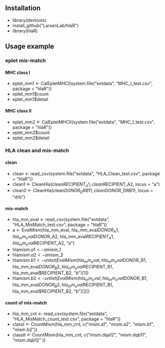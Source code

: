 ## Installation
* library(devtools)   
* install_github("LarsenLab/hlaR")
* library(hlaR) 

## Usage example
### eplet mis-match
#### MHC class I
* eplet_mm1 <- CalEpletMHCI(system.file("extdata", "MHC_I_test.csv", package = "hlaR"))
* eplet_mm1$count  
* eplet_mm1$detail
#### MHC class II
* eplet_mm2 <- CalEpletMHCII(system.file("extdata", "MHC_I_test.csv", package = "hlaR"))
* eplet_mm2$count  
* eplet_mm2$detail

### HLA clean and mis-match
#### clean
* clean <- read_csv(system.file("extdata", "HLA_Clean_test.csv", package = "hlaR"))
* clean1 <- CleanHla(clean$RECIPIENT_A1, clean$RECIPIENT_A2, locus = "a")
* clean2 <- CleanHla(clean$DONOR_DRB11, clean$DONOR_DRB11, locus = "drb")
#### mis-match
* hla_mm_eval <- read_csv(system.file("extdata", "HLA_MisMatch_test.csv", package = "hlaR"))
* a <- EvalMism(hla_mm_eval, hla_mm_eval$DONOR_A1, hla_mm_eval$DONOR_A2, hla_mm_eval$RECIPIENT_A1, hla_mm_eval$RECIPIENT_A2, "a")
* hla$mism.a1 <- a$mism_1
* hla$mism.a2 <- a$mism_2
* hla$mism.b1 <- unlist(EvalMism(hla_mm_eval, hla_mm_eval$DONOR_B1, hla_mm_eval$DONOR_B2, hla_mm_eval$RECIPIENT_B1, hla_mm_eval$RECIPIENT_B2, "b")[1])
* hla$mism.b2 <- unlist(EvalMism(hla_mm_eval, hla_mm_eval$DONOR_B1, hla_mm_eval$DONOR_B2, hla_mm_eval$RECIPIENT_B1, hla_mm_eval$RECIPIENT_B2, "b")[2])
#### count of mis-match
* hla_mm_cnt <- read_csv(system.file("extdata", "HLA_MisMatch_count_test.csv", package = "hlaR"))
* classI <- CountMism(hla_mm_cnt, c("mism.a1", "mism.a2", "mism.b1", "mism.b2"))
* classII <- CountMism(hla_mm_cnt, c("mism.dqa12", "mism.dqb11", "mism.dqb12"  ))
